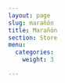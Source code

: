 ```yaml
---
layout: page
slug: marañón
title: Marañón
section: Store
menu:
  categories:
    weight: 3

---
```

